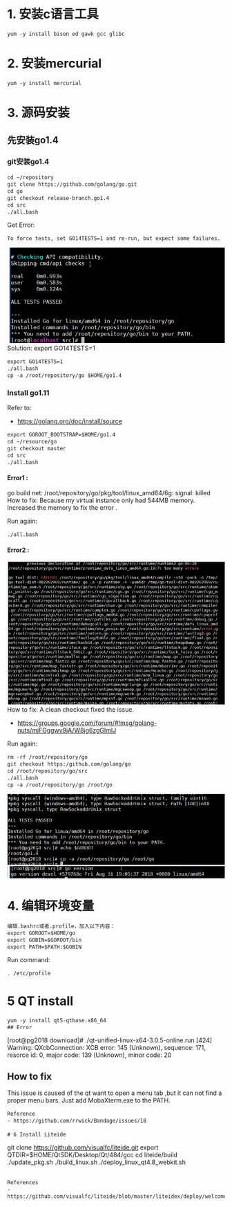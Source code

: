 # 1. 安装c语言工具
```
yum -y install bison ed gawk gcc glibc
```

# 2. 安装mercurial
```
yum -y install mercurial
```

# 3. 源码安装
## 先安装go1.4
### git安装go1.4
```
cd ~/repository
git clone https://github.com/golang/go.git
cd go
git checkout release-branch.go1.4
cd src
./all.bash
```
Get Error:
```
To force tests, set GO14TESTS=1 and re-run, but expect some failures.
```
![ERROR](https://github.com/qiyafafa/Work-Note/blob/master/images/go14_install.png)
Solution: export GO14TESTS=1

```
export GO14TESTS=1
./all.bash
cp -a /root/repository/go $HOME/go1.4
```


### Install go1.11
Refer to:
- https://golang.org/doc/install/source

```
export GOROOT_BOOTSTRAP=$HOME/go1.4
cd ~/resource/go
git checkout master
cd src
./all.bash
```
#### Error1 :
go build net: /root/repository/go/pkg/tool/linux_amd64/6g: signal: killed
How to fix:
Because my virtual instance only had 544MB memory. Increased the memory to fix the error .

Run again:
```
./all.bash
```

#### Error2 :
![ERROR](https://github.com/qiyafafa/Work-Note/blob/master/images/gomaster_error1.png)
How to fix:
A clean checkout fixed the issue.
- https://groups.google.com/forum/#!msg/golang-nuts/mjFGggwv9jA/W8jg6zgGlmIJ

Run again:
```
rm -rf /root/repository/go
git checkout https:/github.com/golang/go
cd /root/repository/go/src
./all.bash
cp -a /root/repository/go /root/go

```

![go1.11](https://github.com/qiyafafa/Work-Note/blob/master/images/success_go1.11.png)
![goversion](https://github.com/qiyafafa/Work-Note/blob/master/images/goversion.png)

# 4. 编辑环境变量
```
编辑.bashrc或者.profile，加入以下内容： 
export GOROOT=$HOME/go 
export GOBIN=$GOROOT/bin 
export PATH=$PATH:$GOBIN
```
Run command:
```sh
. /etc/profile
```

# 5 QT install
```
yum -y install qt5-qtbase.x86_64
## Error
```
[root@pg2018 download]# ./qt-unified-linux-x64-3.0.5-online.run
[424] Warning: QXcbConnection: XCB error: 145 (Unknown), sequence: 171, resorce id: 0, major code: 139 (Unknown), minor code: 20

## How to fix
This issue is caused of the qt want to open a menu tab ,but it can not find a proper menu bars.
Just add MobaXterm.exe to the PATH.
```
Reference
- https://github.com/rrwick/Bandage/issues/18

# 6 Install Liteide
```
git clone https://github.com/visualfc/liteide.git
export QTDIR=$HOME/QtSDK/Desktop/Qt/484/gcc
cd liteide/build
./update_pkg.sh
./build_linux.sh
./deploy_linux_qt4.8_webkit.sh
```

References
- https://github.com/visualfc/liteide/blob/master/liteidex/deploy/welcome/en/install.md

